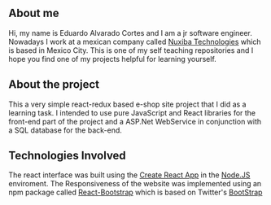 ## About me

Hi, my name is Eduardo Alvarado Cortes and I am a jr software engineer. Nowadays I work at a mexican company called [Nuxiba Technologies](http://www.nuxiba.com/en/index.html) which is based in Mexico City. This is one of my self teaching repositories and I hope you find one of my projects helpful for learning yourself.

## About the project

This a very simple react-redux based e-shop site project that I did as a learning task. I intended to use pure JavaScript and React libraries for the front-end part of the project and a ASP.Net WebService in conjunction with a SQL database for the back-end. 


## Technologies Involved

The react interface was built using the [Create React App](https://github.com/facebookincubator/create-react-app) in the [Node.JS](https://nodejs.org/en/) enviroment. The Responsiveness of the website was implemented using an npm package called [React-Bootstrap](https://react-bootstrap.github.io/) which is based on Twitter's [BootStrap](https://getbootstrap.com/)


